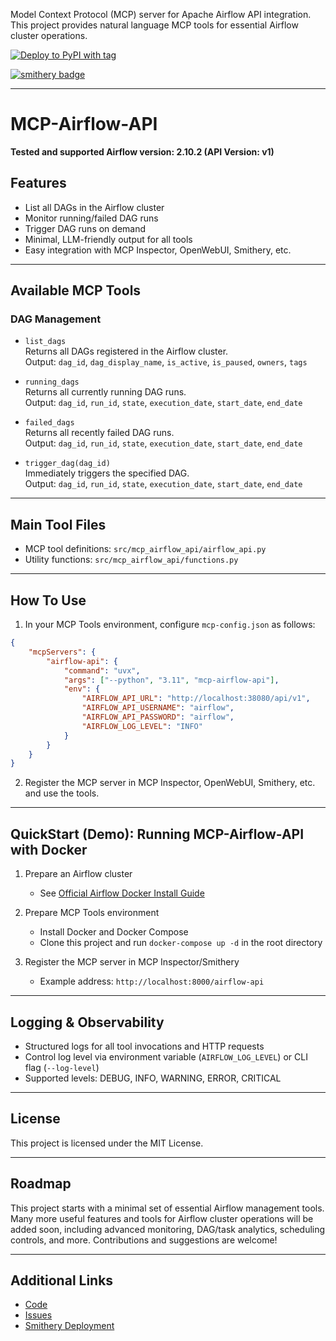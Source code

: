 Model Context Protocol (MCP) server for Apache Airflow API integration.  
This project provides natural language MCP tools for essential Airflow cluster operations.

[![Deploy to PyPI with tag](https://github.com/call518/MCP-Airflow-API/actions/workflows/pypi-publish.yml/badge.svg)](https://github.com/call518/MCP-Airflow-API/actions/workflows/pypi-publish.yml)

[![smithery badge](https://smithery.ai/badge/@call518/mcp-airflow-api)](https://smithery.ai/server/@call518/mcp-airflow-api)

---


# MCP-Airflow-API

**Tested and supported Airflow version: 2.10.2 (API Version: v1)**

## Features

- List all DAGs in the Airflow cluster
- Monitor running/failed DAG runs
- Trigger DAG runs on demand
- Minimal, LLM-friendly output for all tools
- Easy integration with MCP Inspector, OpenWebUI, Smithery, etc.

---

## Available MCP Tools

### DAG Management

- `list_dags`  
	Returns all DAGs registered in the Airflow cluster.  
	Output: `dag_id`, `dag_display_name`, `is_active`, `is_paused`, `owners`, `tags`

- `running_dags`  
	Returns all currently running DAG runs.  
	Output: `dag_id`, `run_id`, `state`, `execution_date`, `start_date`, `end_date`

- `failed_dags`  
	Returns all recently failed DAG runs.  
	Output: `dag_id`, `run_id`, `state`, `execution_date`, `start_date`, `end_date`

- `trigger_dag(dag_id)`  
	Immediately triggers the specified DAG.  
	Output: `dag_id`, `run_id`, `state`, `execution_date`, `start_date`, `end_date`

---

## Main Tool Files

- MCP tool definitions: `src/mcp_airflow_api/airflow_api.py`
- Utility functions: `src/mcp_airflow_api/functions.py`

---

## How To Use

1. In your MCP Tools environment, configure `mcp-config.json` as follows:

```json
{
	"mcpServers": {
		"airflow-api": {
			"command": "uvx",
			"args": ["--python", "3.11", "mcp-airflow-api"],
			"env": {
				"AIRFLOW_API_URL": "http://localhost:38080/api/v1",
				"AIRFLOW_API_USERNAME": "airflow",
				"AIRFLOW_API_PASSWORD": "airflow",
				"AIRFLOW_LOG_LEVEL": "INFO"
			}
		}
	}
}
```

2. Register the MCP server in MCP Inspector, OpenWebUI, Smithery, etc. and use the tools.

---

## QuickStart (Demo): Running MCP-Airflow-API with Docker

1. Prepare an Airflow cluster  
	 - See [Official Airflow Docker Install Guide](https://airflow.apache.org/docs/apache-airflow/stable/start/docker.html)

2. Prepare MCP Tools environment  
	 - Install Docker and Docker Compose
	 - Clone this project and run `docker-compose up -d` in the root directory

3. Register the MCP server in MCP Inspector/Smithery  
	 - Example address: `http://localhost:8000/airflow-api`

---

## Logging & Observability

- Structured logs for all tool invocations and HTTP requests
- Control log level via environment variable (`AIRFLOW_LOG_LEVEL`) or CLI flag (`--log-level`)
- Supported levels: DEBUG, INFO, WARNING, ERROR, CRITICAL

---

## License

This project is licensed under the MIT License.

---

## Roadmap

This project starts with a minimal set of essential Airflow management tools. Many more useful features and tools for Airflow cluster operations will be added soon, including advanced monitoring, DAG/task analytics, scheduling controls, and more. Contributions and suggestions are welcome!

---

## Additional Links

- [Code](https://github.com/call518/MCP-Airflow-API)
- [Issues](https://github.com/call518/MCP-Airflow-API/issues)
- [Smithery Deployment](https://smithery.ai/server/@call518/mcp-airflow-api)

